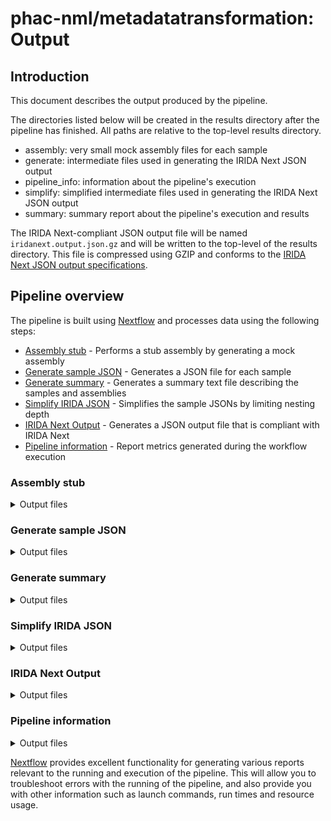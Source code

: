 # phac-nml/metadatatransformation: Output

## Introduction

This document describes the output produced by the pipeline.

The directories listed below will be created in the results directory after the pipeline has finished. All paths are relative to the top-level results directory.

- assembly: very small mock assembly files for each sample
- generate: intermediate files used in generating the IRIDA Next JSON output
- pipeline_info: information about the pipeline's execution
- simplify: simplified intermediate files used in generating the IRIDA Next JSON output
- summary: summary report about the pipeline's execution and results

The IRIDA Next-compliant JSON output file will be named `iridanext.output.json.gz` and will be written to the top-level of the results directory. This file is compressed using GZIP and conforms to the [IRIDA Next JSON output specifications](https://github.com/phac-nml/pipeline-standards#42-irida-next-json).

## Pipeline overview

The pipeline is built using [Nextflow](https://www.nextflow.io/) and processes data using the following steps:

- [Assembly stub](#assembly-stub) - Performs a stub assembly by generating a mock assembly
- [Generate sample JSON](#generate-sample-json) - Generates a JSON file for each sample
- [Generate summary](#generate-summary) - Generates a summary text file describing the samples and assemblies
- [Simplify IRIDA JSON](#simplify-irida-json) - Simplifies the sample JSONs by limiting nesting depth
- [IRIDA Next Output](#irida-next-output) - Generates a JSON output file that is compliant with IRIDA Next
- [Pipeline information](#pipeline-information) - Report metrics generated during the workflow execution

### Assembly stub

<details markdown="1">
<summary>Output files</summary>

- `assembly/`
  - Mock assembly files: `ID.assembly.fa.gz`

</details>

### Generate sample JSON

<details markdown="1">
<summary>Output files</summary>

- `generate/`
  - JSON files: `ID.json.gz`

</details>

### Generate summary

<details markdown="1">
<summary>Output files</summary>

- `summary/`
  - Text summary describing samples and assemblies: `summary.txt.gz`

</details>

### Simplify IRIDA JSON

<details markdown="1">
<summary>Output files</summary>

- `simplify/`
  - Simplified JSON files: `ID.simple.json.gz`

</details>

### IRIDA Next Output

<details markdown="1">
<summary>Output files</summary>

- `/`
  - IRIDA Next-compliant JSON output: `iridanext.output.json.gz`

</details>

### Pipeline information

<details markdown="1">
<summary>Output files</summary>

- `pipeline_info/`
  - Reports generated by Nextflow: `execution_report.html`, `execution_timeline.html`, `execution_trace.txt` and `pipeline_dag.dot`/`pipeline_dag.svg`.
  - Reports generated by the pipeline: `pipeline_report.html`, `pipeline_report.txt` and `software_versions.yml`. The `pipeline_report*` files will only be present if the `--email` / `--email_on_fail` parameter's are used when running the pipeline.
  - Reformatted samplesheet files used as input to the pipeline: `samplesheet.valid.csv`.
  - Parameters used by the pipeline run: `params.json`.

</details>

[Nextflow](https://www.nextflow.io/docs/latest/tracing.html) provides excellent functionality for generating various reports relevant to the running and execution of the pipeline. This will allow you to troubleshoot errors with the running of the pipeline, and also provide you with other information such as launch commands, run times and resource usage.
